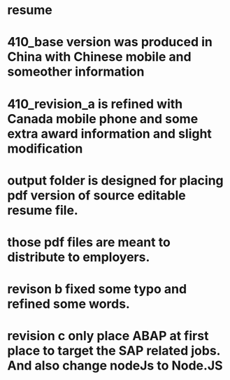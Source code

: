# resume
# 410_base version was produced in China with Chinese mobile and someother information
# 410_revision_a is refined with Canada mobile phone and some extra award information and slight modification
# output folder is designed for placing pdf version of source editable resume file.
# those pdf files are meant to distribute to employers.
# revison b fixed some typo and refined some words.
# revision c only place ABAP at first place to target the SAP related jobs. And also change nodeJs to Node.JS